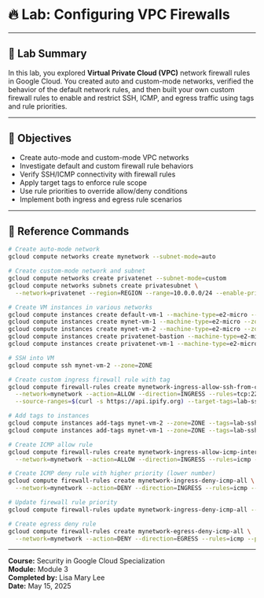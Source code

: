 # 🔥 Lab: Configuring VPC Firewalls

---

## 🧪 Lab Summary

In this lab, you explored **Virtual Private Cloud (VPC)** network firewall rules in Google Cloud. You created auto and custom-mode networks, verified the behavior of the default network rules, and then built your own custom firewall rules to enable and restrict SSH, ICMP, and egress traffic using tags and rule priorities.

---

## 🎯 Objectives

- Create auto-mode and custom-mode VPC networks
- Investigate default and custom firewall rule behaviors
- Verify SSH/ICMP connectivity with firewall rules
- Apply target tags to enforce rule scope
- Use rule priorities to override allow/deny conditions
- Implement both ingress and egress rule scenarios

---

## 📌 Reference Commands

```bash
# Create auto-mode network
gcloud compute networks create mynetwork --subnet-mode=auto

# Create custom-mode network and subnet
gcloud compute networks create privatenet --subnet-mode=custom
gcloud compute networks subnets create privatesubnet \
  --network=privatenet --region=REGION --range=10.0.0.0/24 --enable-private-ip-google-access

# Create VM instances in various networks
gcloud compute instances create default-vm-1 --machine-type=e2-micro --zone=ZONE --network=default
gcloud compute instances create mynet-vm-1 --machine-type=e2-micro --zone=ZONE --network=mynetwork
gcloud compute instances create mynet-vm-2 --machine-type=e2-micro --zone=ZONE --network=mynetwork
gcloud compute instances create privatenet-bastion --machine-type=e2-micro --zone=ZONE --subnet=privatesubnet --can-ip-forward
gcloud compute instances create privatenet-vm-1 --machine-type=e2-micro --zone=ZONE --subnet=privatesubnet

# SSH into VM
gcloud compute ssh mynet-vm-2 --zone=ZONE

# Create custom ingress firewall rule with tag
gcloud compute firewall-rules create mynetwork-ingress-allow-ssh-from-cs \
  --network=mynetwork --action=ALLOW --direction=INGRESS --rules=tcp:22 \
  --source-ranges=$(curl -s https://api.ipify.org) --target-tags=lab-ssh

# Add tags to instances
gcloud compute instances add-tags mynet-vm-2 --zone=ZONE --tags=lab-ssh
gcloud compute instances add-tags mynet-vm-1 --zone=ZONE --tags=lab-ssh

# Create ICMP allow rule
gcloud compute firewall-rules create mynetwork-ingress-allow-icmp-internal \
  --network=mynetwork --action=ALLOW --direction=INGRESS --rules=icmp --source-ranges=10.128.0.0/9

# Create ICMP deny rule with higher priority (lower number)
gcloud compute firewall-rules create mynetwork-ingress-deny-icmp-all \
  --network=mynetwork --action=DENY --direction=INGRESS --rules=icmp --priority=500

# Update firewall rule priority
gcloud compute firewall-rules update mynetwork-ingress-deny-icmp-all --priority=2000

# Create egress deny rule
gcloud compute firewall-rules create mynetwork-egress-deny-icmp-all \
  --network=mynetwork --action=DENY --direction=EGRESS --rules=icmp --priority=10000
```

---

**Course:** Security in Google Cloud Specialization  
**Module:** Module 3  
**Completed by:** Lisa Mary Lee  
**Date:** May 15, 2025  
